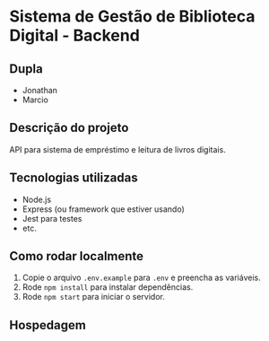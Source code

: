 # Sistema de Gestão de Biblioteca Digital - Backend

## Dupla
- Jonathan
- Marcio

## Descrição do projeto
API para sistema de empréstimo e leitura de livros digitais.

## Tecnologias utilizadas
- Node.js
- Express (ou framework que estiver usando)
- Jest para testes
- etc.

## Como rodar localmente

1. Copie o arquivo `.env.example` para `.env` e preencha as variáveis.
2. Rode `npm install` para instalar dependências.
3. Rode `npm start` para iniciar o servidor.

## Hospedagem


